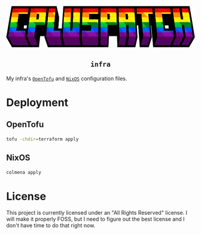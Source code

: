 <div align="center">
    <a href="https://versia.pub">
        <picture>
            <img src="https://raw.githubusercontent.com/CPlusPatch/CPlusPatch/main/assets/minecraft_title.png" alt="CPlusPatch Logo" height="110" />
        </picture>
    </a>
</div>


<h2 align="center">
  <strong><code>infra</code></strong>
</h2>

My infra's [`OpenTofu`](https://opentofu.org) and [`NixOS`](https://nixos.org) configuration files.

# Deployment

## OpenTofu

```bash
tofu -chdir=terraform apply
```

## NixOS

```bash
colmena apply
```

# License

This project is currently licensed under an "All Rights Reserved" license. I will make it properly FOSS, but I need to figure out the best license and I don't have time to do that right now.